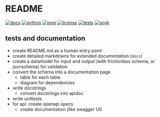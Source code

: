 # README

[![docs](https://img.shields.io/readthedocs/wingechr-project-template?logo=readthedocs&logoColor=white)](https://wingechr-project-template.readthedocs.io)
[![python](https://img.shields.io/pypi/pyversions/WINGECHR-PACKAGE-TEMPLATE?logo=python&logoColor=white)](https://pypi.org/project/WINGECHR-PACKAGE-TEMPLATE)
[![pypi](https://img.shields.io/pypi/v/WINGECHR-PACKAGE-TEMPLATE.svg)](https://pypi.org/project/WINGECHR-PACKAGE-TEMPLATE)
[![license](https://img.shields.io/github/license/wingechr/PROJECT_TEMPLATE)](https://github.com/wingechr/PROJECT_TEMPLATE/blob/main/LICENSE)
[![tests](https://github.com/wingechr/PROJECT_TEMPLATE/actions/workflows/unittest.yml/badge.svg)](https://github.com/wingechr/PROJECT_TEMPLATE/actions/workflows/unittest.yml)
[![snyk](https://snyk.io/test/github/wingechr/PROJECT_TEMPLATE/badge.svg)](https://snyk.io/test/github/wingechr/PROJECT_TEMPLATE)

## tests and documentation

- create README.md as a human entry point
- create detailed markdowns for extended documentation (`docs`)
- create a datamodel for input and output (with frictionless schema, or jsonschema) for validation
- convert the schema into a documentation page
  - table for each table
  - diagram for dependencies
- write docstrings
  - convert docstrings into apidoc
- write unittests
- for api: create openapi specs
  - create documentation (like swagger UI)
